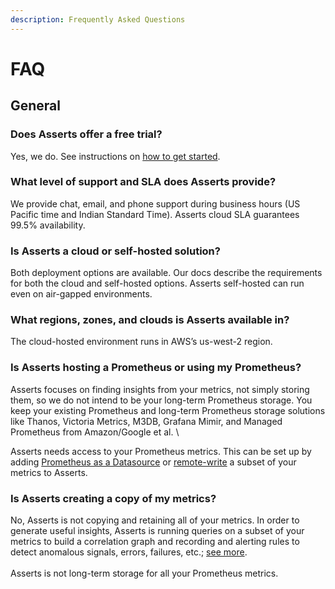```yaml
---
description: Frequently Asked Questions
---
```


# FAQ

## General

### Does Asserts offer a free trial?&#x20;

Yes, we do. See instructions on [how to get started](<../README (1).md#system-requirements>).&#x20;



### What level of support and SLA does Asserts provide?

We provide chat, email, and phone support during business hours (US Pacific time and Indian Standard Time). Asserts cloud SLA guarantees 99.5% availability.&#x20;



### Is Asserts a cloud or self-hosted solution?&#x20;

Both deployment options are available. Our docs describe the requirements for both the cloud and self-hosted options. Asserts self-hosted can run even on air-gapped environments.



### What regions, zones, and clouds is Asserts available in?&#x20;

The cloud-hosted environment runs in AWS’s us-west-2 region.&#x20;



### Is Asserts hosting a Prometheus or using my Prometheus?&#x20;

Asserts focuses on finding insights from your metrics, not simply storing them, so we do not intend to be your long-term Prometheus storage. You keep your existing Prometheus and long-term Prometheus storage solutions like Thanos, Victoria Metrics, M3DB, Grafana Mimir, and Managed Prometheus from Amazon/Google et al.  \


Asserts needs access to your Prometheus metrics. This can be set up by adding [Prometheus as a Datasource](https://docs.asserts.ai/integrations/data-source/prometheus) or [remote-write](https://prometheus.io/docs/prometheus/latest/configuration/configuration/#remote\_write) a subset of your metrics to Asserts.



### Is Asserts creating a copy of my metrics?

No, Asserts is not copying and retaining all of your metrics. In order to generate useful insights, Asserts is running queries on a subset of your metrics to build a correlation graph and recording and alerting rules to detect anomalous signals, errors, failures, etc.; [see more](https://docs.asserts.ai/how-asserts-works/how-asserts-processes-data). \
\
Asserts is not long-term storage for all your Prometheus metrics.

